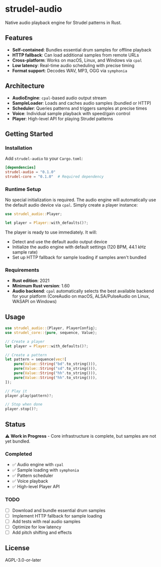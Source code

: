 # strudel-audio

Native audio playback engine for Strudel patterns in Rust.

## Features

- **Self-contained**: Bundles essential drum samples for offline playback
- **HTTP fallback**: Can load additional samples from remote URLs
- **Cross-platform**: Works on macOS, Linux, and Windows via `cpal`
- **Low latency**: Real-time audio scheduling with precise timing
- **Format support**: Decodes WAV, MP3, OGG via `symphonia`

## Architecture

- **AudioEngine**: `cpal`-based audio output stream
- **SampleLoader**: Loads and caches audio samples (bundled or HTTP)
- **Scheduler**: Queries patterns and triggers samples at precise times
- **Voice**: Individual sample playback with speed/gain control
- **Player**: High-level API for playing Strudel patterns

## Getting Started

### Installation

Add `strudel-audio` to your `Cargo.toml`:

```toml
[dependencies]
strudel-audio = "0.1.0"
strudel-core = "0.1.0"  # Required dependency
```

### Runtime Setup

No special initialization is required. The audio engine will automatically use the default audio device via `cpal`. Simply create a player instance:

```rust
use strudel_audio::Player;

let player = Player::with_defaults()?;
```

The player is ready to use immediately. It will:
- Detect and use the default audio output device
- Initialize the audio engine with default settings (120 BPM, 44.1 kHz sample rate)
- Set up HTTP fallback for sample loading if samples aren't bundled

### Requirements

- **Rust edition**: 2021
- **Minimum Rust version**: 1.60
- **Audio backend**: `cpal` automatically selects the best available backend for your platform (CoreAudio on macOS, ALSA/PulseAudio on Linux, WASAPI on Windows)

## Usage

```rust
use strudel_audio::{Player, PlayerConfig};
use strudel_core::{pure, sequence, Value};

// Create a player
let player = Player::with_defaults()?;

// Create a pattern
let pattern = sequence(vec![
    pure(Value::String("bd".to_string())),
    pure(Value::String("sd".to_string())),
    pure(Value::String("hh".to_string())),
    pure(Value::String("hh".to_string())),
]);

// Play it
player.play(pattern)?;

// Stop when done
player.stop()?;
```

## Status

⚠️ **Work in Progress** - Core infrastructure is complete, but samples are not yet bundled.

### Completed
- ✅ Audio engine with `cpal`
- ✅ Sample loading with `symphonia`
- ✅ Pattern scheduler
- ✅ Voice playback
- ✅ High-level Player API

### TODO
- [ ] Download and bundle essential drum samples
- [ ] Implement HTTP fallback for sample loading
- [ ] Add tests with real audio samples
- [ ] Optimize for low latency
- [ ] Add pitch shifting and effects

## License

AGPL-3.0-or-later
